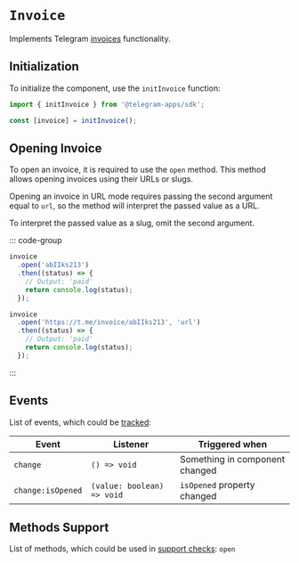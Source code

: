 # `Invoice`

Implements Telegram [invoices](https://core.telegram.org/bots/payments#introducing-payments-2-0)
functionality.

## Initialization

To initialize the component, use the `initInvoice` function:

```typescript
import { initInvoice } from '@telegram-apps/sdk';

const [invoice] = initInvoice();  
```

## Opening Invoice

To open an invoice, it is required to use the `open` method. This method allows opening invoices
using their URLs or slugs.

Opening an invoice in URL mode requires passing the second argument equal to `url`, so the method
will interpret the passed value as a URL.

To interpret the passed value as a slug, omit the second argument.

::: code-group

```typescript [Using slug]
invoice
  .open('abIIks213')
  .then((status) => {
    // Output: 'paid'
    return console.log(status);
  });
```

```typescript [Using URL]
invoice
  .open('https://t.me/invoice/abIIks213', 'url')
  .then((status) => {
    // Output: 'paid'
    return console.log(status);
  });
```

:::

## Events

List of events, which could be [tracked](../components#events):

| Event             | Listener                   | Triggered when                 |
|-------------------|----------------------------|--------------------------------|
| `change`          | `() => void`               | Something in component changed |
| `change:isOpened` | `(value: boolean) => void` | `isOpened` property changed    |

## Methods Support

List of methods, which could be used in [support checks](../components#methods-support): `open`
